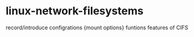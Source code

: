 # linux-network-filesystems

record/introduce configrations {mount options} funtions features of CIFS
